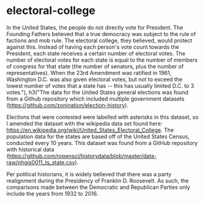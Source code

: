 # electoral-college

In the United States, the people do not directly 
vote for President. The Founding Fathers believed that
a true democracy was subject to the rule of factions
and mob rule. The electoral college, they believed,
would protect against this. Instead of having each
person's vote count towards the President, each state
receives a certain number of electoral votes. The 
number of electoral votes for each state is equal 
to the number of members of congress for that state 
(the number of senators, plus the number of 
representatives). When the 23rd Amendment was ratified 
in 1961, Washington D.C. was also given electoral votes, 
but not to exceed the lowest number of votes that a 
state has -- this has usually limited D.C. to 3 votes."),
h3("The data for the United States general elections was 
found from a Github repository which included multiple 
government datasets (https://github.com/zonination/election-history). 

Elections that were contested were 
labelled with asterisks in this dataset, so I amended 
the dataset with the wikipedia data set found here: 
https://en.wikipedia.org/wiki/United_States_Electoral_College. 
The population data for the states are based off of the 
United States Census, conducted every 10 years. This 
dataset was found from a GitHub repository with historical
data (https://github.com/ropensci/historydata/blob/master/data-raw/nhgis0011_ts_state.csv).

Per political historians, it is widely believed that
there was a party realignment during the Presidency of
Franklin D. Roosevelt. As such, the comparisons made
between the Democratic and Republican Parties only
include the years from 1932 to 2016.